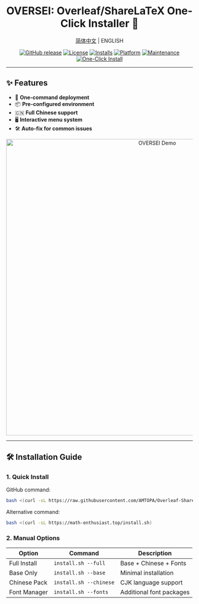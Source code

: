 <div align="center">
<h1>OVERSEI: Overleaf/ShareLaTeX One-Click Installer 🚀</h1>

<a href="README_zh.md">简体中文</a> | ENGLISH

[![GitHub release](https://img.shields.io/github/release/AMTOPA/Overleaf-Sharelatex-Easy-Install.svg?style=for-the-badge)](https://github.com/AMTOPA/Overleaf-Sharelatex-Easy-Install/releases)
[![License](https://img.shields.io/badge/license-MIT-blue?style=for-the-badge)](https://opensource.org/licenses/MIT)
[![Installs](https://img.shields.io/badge/dynamic/json?url=https://js.ruseo.cn/api/counter.php%3Fapi_key=YOUR_API_KEY%26action%3Dget%26counter_id%3D0bc7f9e8ed200173dc9205089c2d3036&label=installs&query=counter.current_count&color=blue&style=for-the-badge)](https://github.com/your-repo)
[![Platform](https://img.shields.io/badge/platform-Linux%20|%20WSL-blue?style=for-the-badge)](https://en.wikipedia.org/wiki/Linux)
[![Maintenance](https://img.shields.io/badge/Maintained%3F-yes-green?style=for-the-badge)](https://github.com/AMTOPA/Overleaf-Sharelatex-Easy-Install/graphs/commit-activity)
[![One-Click Install](https://img.shields.io/badge/INSTALL-OVERSEI-brightgreen?style=for-the-badge&logo=shell)](https://raw.githubusercontent.com/AMTOPA/Overleaf-Sharelatex-Easy-Install/main/install.sh)

</div>

---

## ✨ Features

- 🚀 **One-command deployment**
- 📦 **Pre-configured environment**
- 🇨🇳 **Full Chinese support**
- 🖥️ **Interactive menu system**
- 🛠️ **Auto-fix for common issues**

<div align="center">
<img src="https://example.com/oversei-demo.gif" width="800" alt="OVERSEI Demo">
</div>

---

## 🛠️ Installation Guide

### 1. Quick Install

GitHub command:

```bash
bash <(curl -sL https://raw.githubusercontent.com/AMTOPA/Overleaf-Sharelatex-Easy-Install/main/install.sh)
```

Alternative command:

```bash
bash <(curl -sL https://math-enthusiast.top/install.sh)
```

### 2. Manual Options

| Option       | Command                | Description              |
| ------------ | ---------------------- | ------------------------ |
| Full Install | `install.sh --full`    | Base + Chinese + Fonts   |
| Base Only    | `install.sh --base`    | Minimal installation     |
| Chinese Pack | `install.sh --chinese` | CJK language support     |
| Font Manager | `install.sh --fonts`   | Additional font packages |
